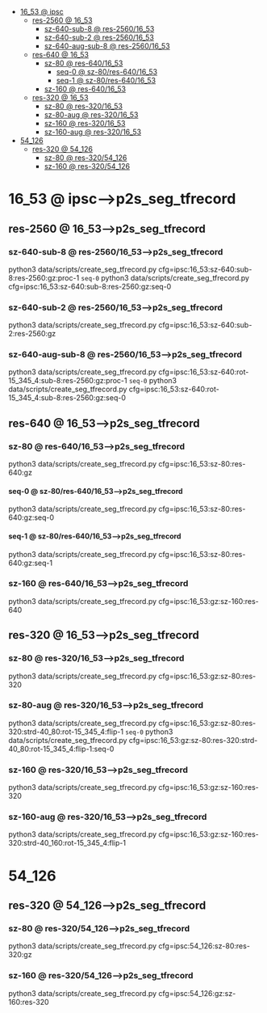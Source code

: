 <!-- MarkdownTOC -->

- [16_53       @ ipsc](#16_53___ipsc_)
    - [res-2560       @ 16_53](#res_2560___16_5_3_)
        - [sz-640-sub-8       @ res-2560/16_53](#sz_640_sub_8___res_2560_16_53_)
        - [sz-640-sub-2       @ res-2560/16_53](#sz_640_sub_2___res_2560_16_53_)
        - [sz-640-aug-sub-8       @ res-2560/16_53](#sz_640_aug_sub_8___res_2560_16_53_)
    - [res-640       @ 16_53](#res_640___16_5_3_)
        - [sz-80       @ res-640/16_53](#sz_80___res_640_16_5_3_)
            - [seq-0       @ sz-80/res-640/16_53](#seq_0___sz_80_res_640_16_5_3_)
            - [seq-1       @ sz-80/res-640/16_53](#seq_1___sz_80_res_640_16_5_3_)
        - [sz-160       @ res-640/16_53](#sz_160___res_640_16_5_3_)
    - [res-320       @ 16_53](#res_320___16_5_3_)
        - [sz-80       @ res-320/16_53](#sz_80___res_320_16_5_3_)
        - [sz-80-aug       @ res-320/16_53](#sz_80_aug___res_320_16_5_3_)
        - [sz-160       @ res-320/16_53](#sz_160___res_320_16_5_3_)
        - [sz-160-aug       @ res-320/16_53](#sz_160_aug___res_320_16_5_3_)
- [54_126](#54_12_6_)
    - [res-320       @ 54_126](#res_320___54_126_)
        - [sz-80       @ res-320/54_126](#sz_80___res_320_54_126_)
        - [sz-160       @ res-320/54_126](#sz_160___res_320_54_126_)

<!-- /MarkdownTOC -->
<a id="16_53___ipsc_"></a>
# 16_53       @ ipsc-->p2s_seg_tfrecord
<a id="res_2560___16_5_3_"></a>
## res-2560       @ 16_53-->p2s_seg_tfrecord
<a id="sz_640_sub_8___res_2560_16_53_"></a>
### sz-640-sub-8       @ res-2560/16_53-->p2s_seg_tfrecord
python3 data/scripts/create_seg_tfrecord.py cfg=ipsc:16_53:sz-640:sub-8:res-2560:gz:proc-1
`seq-0`
python3 data/scripts/create_seg_tfrecord.py cfg=ipsc:16_53:sz-640:sub-8:res-2560:gz:seq-0
<a id="sz_640_sub_2___res_2560_16_53_"></a>
### sz-640-sub-2       @ res-2560/16_53-->p2s_seg_tfrecord
python3 data/scripts/create_seg_tfrecord.py cfg=ipsc:16_53:sz-640:sub-2:res-2560:gz

<a id="sz_640_aug_sub_8___res_2560_16_53_"></a>
### sz-640-aug-sub-8       @ res-2560/16_53-->p2s_seg_tfrecord
python3 data/scripts/create_seg_tfrecord.py cfg=ipsc:16_53:sz-640:rot-15_345_4:sub-8:res-2560:gz:proc-1
`seq-0`
python3 data/scripts/create_seg_tfrecord.py cfg=ipsc:16_53:sz-640:rot-15_345_4:sub-8:res-2560:gz:seq-0

<a id="res_640___16_5_3_"></a>
## res-640       @ 16_53-->p2s_seg_tfrecord
<a id="sz_80___res_640_16_5_3_"></a>
### sz-80       @ res-640/16_53-->p2s_seg_tfrecord
python3 data/scripts/create_seg_tfrecord.py cfg=ipsc:16_53:sz-80:res-640:gz
<a id="seq_0___sz_80_res_640_16_5_3_"></a>
#### seq-0       @ sz-80/res-640/16_53-->p2s_seg_tfrecord
python3 data/scripts/create_seg_tfrecord.py cfg=ipsc:16_53:sz-80:res-640:gz:seq-0
<a id="seq_1___sz_80_res_640_16_5_3_"></a>
#### seq-1       @ sz-80/res-640/16_53-->p2s_seg_tfrecord
python3 data/scripts/create_seg_tfrecord.py cfg=ipsc:16_53:sz-80:res-640:gz:seq-1

<a id="sz_160___res_640_16_5_3_"></a>
### sz-160       @ res-640/16_53-->p2s_seg_tfrecord
python3 data/scripts/create_seg_tfrecord.py cfg=ipsc:16_53:gz:sz-160:res-640

<a id="res_320___16_5_3_"></a>
## res-320       @ 16_53-->p2s_seg_tfrecord
<a id="sz_80___res_320_16_5_3_"></a>
### sz-80       @ res-320/16_53-->p2s_seg_tfrecord
python3 data/scripts/create_seg_tfrecord.py cfg=ipsc:16_53:gz:sz-80:res-320

<a id="sz_80_aug___res_320_16_5_3_"></a>
### sz-80-aug       @ res-320/16_53-->p2s_seg_tfrecord
python3 data/scripts/create_seg_tfrecord.py cfg=ipsc:16_53:gz:sz-80:res-320:strd-40_80:rot-15_345_4:flip-1
`seq-0`
python3 data/scripts/create_seg_tfrecord.py cfg=ipsc:16_53:gz:sz-80:res-320:strd-40_80:rot-15_345_4:flip-1:seq-0

<a id="sz_160___res_320_16_5_3_"></a>
### sz-160       @ res-320/16_53-->p2s_seg_tfrecord
python3 data/scripts/create_seg_tfrecord.py cfg=ipsc:16_53:gz:sz-160:res-320

<a id="sz_160_aug___res_320_16_5_3_"></a>
### sz-160-aug       @ res-320/16_53-->p2s_seg_tfrecord
python3 data/scripts/create_seg_tfrecord.py cfg=ipsc:16_53:gz:sz-160:res-320:strd-40_160:rot-15_345_4:flip-1

<a id="54_12_6_"></a>
# 54_126
<a id="res_320___54_126_"></a>
## res-320       @ 54_126-->p2s_seg_tfrecord
<a id="sz_80___res_320_54_126_"></a>
### sz-80       @ res-320/54_126-->p2s_seg_tfrecord
python3 data/scripts/create_seg_tfrecord.py cfg=ipsc:54_126:sz-80:res-320:gz
<a id="sz_160___res_320_54_126_"></a>
### sz-160       @ res-320/54_126-->p2s_seg_tfrecord
python3 data/scripts/create_seg_tfrecord.py cfg=ipsc:54_126:gz:sz-160:res-320